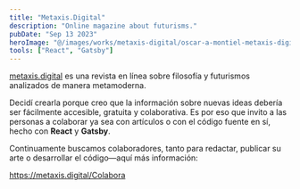 ```yaml
---
title: "Metaxis.Digital"
description: "Online magazine about futurisms."
pubDate: "Sep 13 2023"
heroImage: "@/images/works/metaxis-digital/oscar-a-montiel-metaxis-digital.jpg"
tools: ["React", "Gatsby"]
---
```


<a target="_blank" href="https://metaxis.digital">metaxis.digital</a> es una revista en línea sobre filosofía y futurismos analizados de manera metamoderna.

Decidí crearla porque creo que la información sobre nuevas ideas debería ser fácilmente accesible, gratuita y colaborativa. Es por eso que invito a las personas a colaborar ya sea con artículos o con el código fuente en sí, hecho con **React** y **Gatsby**.

Continuamente buscamos colaboradores, tanto para redactar, publicar su arte o desarrollar el código—aquí más información:

https://metaxis.digital/Colabora
